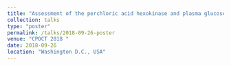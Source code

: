 ```yaml
---
title: "Assessment of the perchloric acid hexokinase and plasma glucose oxidase methods using glucose error grids"
collection: talks
type: "poster"
permalink: /talks/2018-09-26-poster
venue: "CPOCT 2018 "
date: 2018-09-26
location: "Washington D.C., USA"
---
```


